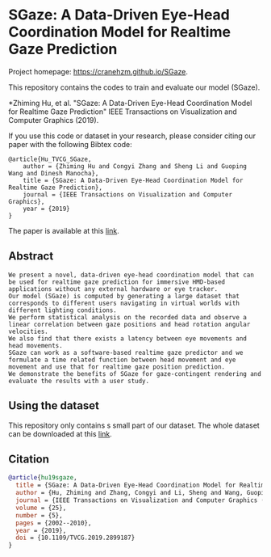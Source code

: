# SGaze: A Data-Driven Eye-Head Coordination Model for Realtime Gaze Prediction
Project homepage: https://cranehzm.github.io/SGaze.


This repository contains the codes to train and evaluate our model (SGaze).


*Zhiming Hu, et al. "SGaze: A Data-Driven Eye-Head Coordination Model for Realtime Gaze Prediction" IEEE Transactions on Visualization and Computer Graphics (2019).

If you use this code or dataset in your research, please consider citing our paper with the following Bibtex code:

```
@article{Hu_TVCG_SGaze, 
    author = {Zhiming Hu and Congyi Zhang and Sheng Li and Guoping Wang and Dinesh Manocha}, 
    title = {SGaze: A Data-Driven Eye-Head Coordination Model for Realtime Gaze Prediction}, 
    journal = {IEEE Transactions on Visualization and Computer Graphics}, 
    year = {2019}
} 
```
The paper is available at this [link](https://ieeexplore.ieee.org/document/8643434).

## Abstract
```
We present a novel, data-driven eye-head coordination model that can be used for realtime gaze prediction for immersive HMD-based applications without any external hardware or eye tracker. 
Our model (SGaze) is computed by generating a large dataset that corresponds to different users navigating in virtual worlds with different lighting conditions. 
We perform statistical analysis on the recorded data and observe a linear correlation between gaze positions and head rotation angular velocities. 
We also find that there exists a latency between eye movements and head movements. 
SGaze can work as a software-based realtime gaze predictor and we formulate a time related function between head movement and eye movement and use that for realtime gaze position prediction. 
We demonstrate the benefits of SGaze for gaze-contingent rendering and evaluate the results with a user study.
```	

## Using the dataset

This repository only contains s small part of our dataset. The whole dataset can be downloaded at this [link](http://cranehzm.github.io/SGaze).


## Citation
```bibtex
@article{hu19sgaze,
  title = {SGaze: A Data-Driven Eye-Head Coordination Model for Realtime Gaze Prediction},
  author = {Hu, Zhiming and Zhang, Congyi and Li, Sheng and Wang, Guoping and Manocha, Dinesh},
  journal = {IEEE Transactions on Visualization and Computer Graphics (TVCG)},
  volume = {25},
  number = {5},
  pages = {2002--2010},
  year = {2019},
  doi = {10.1109/TVCG.2019.2899187}
}
```
